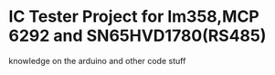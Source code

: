 # IC Tester Project for lm358,MCP 6292 and SN65HVD1780(RS485)
knowledge on the arduino and other code stuff
